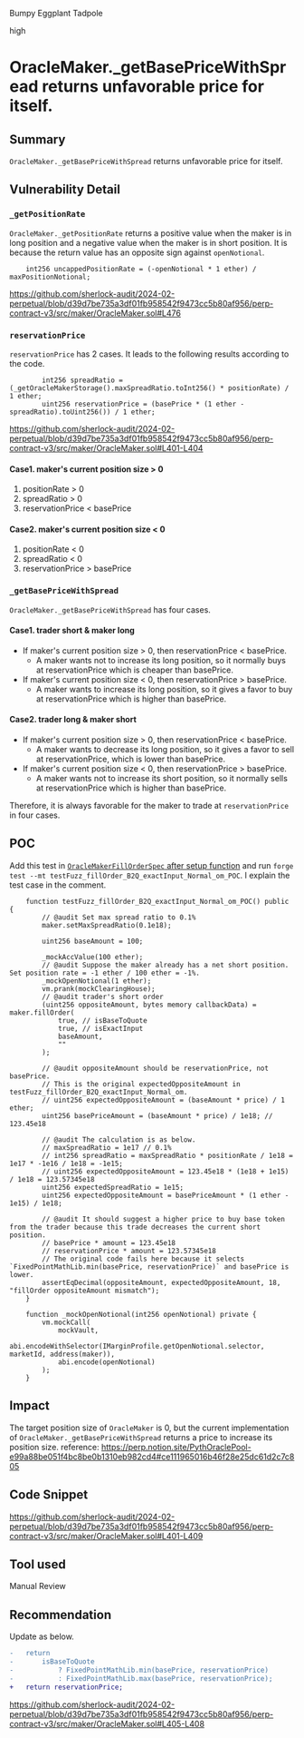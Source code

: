 Bumpy Eggplant Tadpole

high

# OracleMaker._getBasePriceWithSpread returns unfavorable price for itself.

## Summary
`OracleMaker._getBasePriceWithSpread` returns unfavorable price for itself. 

## Vulnerability Detail

### `_getPositionRate`
`OracleMaker._getPositionRate` returns a positive value when the maker is in long position and a negative value when the maker is in short position.
It is because the return value has an opposite sign against `openNotional`.
```solidity
    int256 uncappedPositionRate = (-openNotional * 1 ether) / maxPositionNotional;
```
https://github.com/sherlock-audit/2024-02-perpetual/blob/d39d7be735a3df01fb958542f9473cc5b80af956/perp-contract-v3/src/maker/OracleMaker.sol#L476

### `reservationPrice`

`reservationPrice` has 2 cases.
It leads to the following results according to the code.
```solidity
        int256 spreadRatio = (_getOracleMakerStorage().maxSpreadRatio.toInt256() * positionRate) / 1 ether;
        uint256 reservationPrice = (basePrice * (1 ether - spreadRatio).toUint256()) / 1 ether;
```
https://github.com/sherlock-audit/2024-02-perpetual/blob/d39d7be735a3df01fb958542f9473cc5b80af956/perp-contract-v3/src/maker/OracleMaker.sol#L401-L404

#### Case1. maker's current position size > 0
1. positionRate > 0
2. spreadRatio > 0
3. reservationPrice < basePrice 

#### Case2. maker's current position size < 0
1. positionRate < 0
2. spreadRatio < 0
3. reservationPrice > basePrice

### `_getBasePriceWithSpread`
`OracleMaker._getBasePriceWithSpread` has four cases.

#### Case1. trader short & maker long 
- If maker's current position size > 0, then reservationPrice < basePrice.
  - A maker wants not to increase its long position, so it normally buys at reservationPrice which is cheaper than basePrice.
- If maker's current position size < 0, then reservationPrice > basePrice.
  - A maker wants to increase its long position, so it gives a favor to buy at reservationPrice which is higher than basePrice.

#### Case2. trader long & maker short
- If maker's current position size > 0, then reservationPrice < basePrice.
  - A maker wants to decrease its long position, so it gives a favor to sell at reservationPrice, which is lower than basePrice.
- If maker's current position size < 0, then reservationPrice > basePrice.
  - A maker wants not to increase its short position, so it normally sells at reservationPrice which is higher than basePrice.

Therefore, it is always favorable for the maker to trade at `reservationPrice` in four cases.

## POC
Add this test in [`OracleMakerFillOrderSpec` after setup function](https://github.com/sherlock-audit/2024-02-perpetual/blob/d39d7be735a3df01fb958542f9473cc5b80af956/perp-contract-v3/test/oracleMaker/FillOrder.spec.t.sol#L32) 
and run `forge test --mt testFuzz_fillOrder_B2Q_exactInput_Normal_om_POC`. I explain the test case in the comment.

```solidity
    function testFuzz_fillOrder_B2Q_exactInput_Normal_om_POC() public {
        // @audit Set max spread ratio to 0.1%
        maker.setMaxSpreadRatio(0.1e18);

        uint256 baseAmount = 100;

        _mockAccValue(100 ether);
        // @audit Suppose the maker already has a net short position. Set position rate = -1 ether / 100 ether = -1%.
        _mockOpenNotional(1 ether);
        vm.prank(mockClearingHouse);
        // @audit trader's short order
        (uint256 oppositeAmount, bytes memory callbackData) = maker.fillOrder(
            true, // isBaseToQuote
            true, // isExactInput
            baseAmount,
            ""
        );

        // @audit oppositeAmount should be reservationPrice, not basePrice.
        // This is the original expectedOppositeAmount in testFuzz_fillOrder_B2Q_exactInput_Normal_om.
        // uint256 expectedOppositeAmount = (baseAmount * price) / 1 ether;
        uint256 basePriceAmount = (baseAmount * price) / 1e18; // 123.45e18

        // @audit The calculation is as below.
        // maxSpreadRatio = 1e17 // 0.1%
        // int256 spreadRatio = maxSpreadRatio * positionRate / 1e18 = 1e17 * -1e16 / 1e18 = -1e15;
        // uint256 expectedOppositeAmount = 123.45e18 * (1e18 + 1e15) / 1e18 = 123.57345e18
        uint256 expectedSpreadRatio = 1e15;
        uint256 expectedOppositeAmount = basePriceAmount * (1 ether - 1e15) / 1e18;

        // @audit It should suggest a higher price to buy base token from the trader because this trade decreases the current short position.
        // basePrice * amount = 123.45e18
        // reservationPrice * amount = 123.57345e18
        // The original code fails here because it selects `FixedPointMathLib.min(basePrice, reservationPrice)` and basePrice is lower.
        assertEqDecimal(oppositeAmount, expectedOppositeAmount, 18, "fillOrder oppositeAmount mismatch");
    }

    function _mockOpenNotional(int256 openNotional) private {
        vm.mockCall(
            mockVault,
            abi.encodeWithSelector(IMarginProfile.getOpenNotional.selector, marketId, address(maker)),
            abi.encode(openNotional)
        );
    }
```

## Impact
The target position size of `OracleMaker` is 0, but the current implementation of `OracleMaker._getBasePriceWithSpread` returns a price to increase its position size.
reference: https://perp.notion.site/PythOraclePool-e99a88be051f4bc8be0b1310eb982cd4#ce111965016b46f28e25dc61d2c7c805

## Code Snippet
https://github.com/sherlock-audit/2024-02-perpetual/blob/d39d7be735a3df01fb958542f9473cc5b80af956/perp-contract-v3/src/maker/OracleMaker.sol#L401-L409

## Tool used

Manual Review

## Recommendation

Update as below.

```diff
-   return
-       isBaseToQuote
-           ? FixedPointMathLib.min(basePrice, reservationPrice)
-           : FixedPointMathLib.max(basePrice, reservationPrice);
+   return reservationPrice;
```
https://github.com/sherlock-audit/2024-02-perpetual/blob/d39d7be735a3df01fb958542f9473cc5b80af956/perp-contract-v3/src/maker/OracleMaker.sol#L405-L408